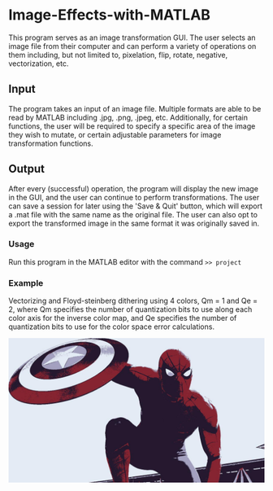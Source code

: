# Image-Effects-with-MATLAB
This program serves as an image transformation GUI. The user selects an image file from their computer and can perform a variety of operations on them including, but not limited to, pixelation, flip, rotate, negative, vectorization, etc.

## Input
The program takes an input of an image file. Multiple formats are able to be read by MATLAB including .jpg, .png, .jpeg, etc. Additionally, for certain functions, the user will be required to specify a specific area of the image they wish to mutate, or certain adjustable parameters for image transformation functions.

## Output
After every (successful) operation, the program will display the new image in the GUI, and the user can continue to perform transformations. The user can save a session for later using the 'Save & Quit' button, which will export a .mat file with the same name as the original file. The user can also opt to export the transformed image in the same format it was originally saved in.

### Usage
Run this program in the MATLAB editor with the command `>> project`

### Example
Vectorizing and Floyd-steinberg dithering using 4 colors, Qm = 1 and Qe = 2,  where Qm specifies the number of quantization bits to use along each color axis for the inverse color map, and Qe specifies the number of quantization bits to use for the color space error calculations.

![alt text](https://raw.githubusercontent.com/iahmed98/Image-Effects-with-MATLAB/master/src/examples/spiderman_new.jpg)


